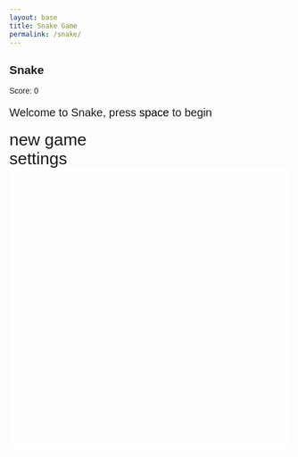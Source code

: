 ```yaml
---
layout: base
title: Snake Game
permalink: /snake/
---
```


<style>
    body { font-family: sans-serif; }
    .wrap { margin: auto; display: block; }
    canvas {
        display: none;
        border: 10px solid #FFFFFF;
    }
    canvas:focus { outline: none; }
    #gameover p, #setting p, #menu p { font-size: 20px; }
    #gameover a, #setting a, #menu a {
        font-size: 30px;
        display: block;
        text-decoration: none;
    }
    #gameover a:hover, #setting a:hover, #menu a:hover { cursor: pointer; }
    #gameover a:hover::before, #setting a:hover::before, #menu a:hover::before {
        content: ">";
        margin-right: 10px;
    }
    #menu, #gameover, #setting { display: none; }
    #menu { display: block; }
    #setting input { display: none; }
    #setting label { cursor: pointer; margin: 0 5px; padding: 2px 6px; border: 1px solid #fff; }
    #setting input:checked + label {
        background-color: #FFF;
        color: #000;
    }
</style>

<h2>Snake</h2>
<div class="container">
    <p class="fs-4">Score: <span id="score_value">0</span></p>
    <div class="container bg-secondary text-center">
        <!-- Main Menu -->
        <div id="menu" class="py-4 text-light">
            <p>Welcome to Snake, press <span style="background:#fff; color:#000">space</span> to begin</p>
            <a id="new_game">new game</a>
            <a id="setting_menu">settings</a>
        </div>
        <!-- Game Over -->
        <div id="gameover" class="py-4 text-light">
            <p>Game Over, press <span style="background:#fff; color:#000">space</span> to try again</p>
            <a id="new_game1">new game</a>
            <a id="setting_menu1">settings</a>
        </div>
        <!-- Play Screen -->
        <canvas id="snake" class="wrap" width="320" height="320" tabindex="1"></canvas>
        <!-- Settings Screen -->
        <div id="setting" class="py-4 text-light">
            <p>Settings Screen, press <span style="background:#fff; color:#000">space</span> to go back</p>
            <a id="new_game2">new game</a>
            <br>
            <p>Speed:
                <input id="speed1" type="radio" name="speed" value="150" checked/>
                <label for="speed1">Slow</label>
                <input id="speed2" type="radio" name="speed" value="100"/>
                <label for="speed2">Normal</label>
                <input id="speed3" type="radio" name="speed" value="60"/>
                <label for="speed3">Fast</label>
            </p>
            <p>Wall:
                <input id="wallon" type="radio" name="wall" value="1" checked/>
                <label for="wallon">On</label>
                <input id="walloff" type="radio" name="wall" value="0"/>
                <label for="walloff">Off</label>
            </p>
        </div>
    </div>
</div>

<script>
(function(){
    const DIRECTION = { UP:0, RIGHT:1, DOWN:2, LEFT:3 };
    const SCREEN = { MENU:-1, GAME:0, GAME_OVER:1, SETTING:2 };

    class SnakeGame {
        constructor(canvas, scoreElem) {
            this.canvas = canvas;
            this.ctx = canvas.getContext("2d");
            this.scoreElem = scoreElem;
            this.blockSize = 10;
            this.reset();
        }

        reset() {
            this.snake = [{x: 5, y: 15}];
            this.snakeDir = this.snakeNextDir = DIRECTION.RIGHT;
            this.score = 0;
            this.updateScore();
            this.addFood();
            this.running = true;
            this.paused = false;
            this.lastTime = 0;
        }

        updateScore() {
            this.scoreElem.textContent = this.score;
        }

        addFood() {
            const gridWidth = this.canvas.width / this.blockSize;
            const gridHeight = this.canvas.height / this.blockSize;
            do {
                this.food = {
                    x: Math.floor(Math.random() * gridWidth),
                    y: Math.floor(Math.random() * gridHeight)
                };
            } while (this.snake.some(p => p.x === this.food.x && p.y === this.food.y));
        }

        changeDir(keyCode) {
            const keyMap = {
                37: DIRECTION.LEFT, 38: DIRECTION.UP,
                39: DIRECTION.RIGHT, 40: DIRECTION.DOWN
            };
            if (keyCode in keyMap) {
                const newDir = keyMap[keyCode];
                const isOpposite = (newDir + 2) % 4 === this.snakeDir;
                if (!isOpposite) this.snakeNextDir = newDir;
            }
            if (keyCode === 80) this.paused = !this.paused; // P = pause
        }

        move() {
            const gridWidth = this.canvas.width / this.blockSize;
            const gridHeight = this.canvas.height / this.blockSize;
            let head = {...this.snake[0]};
            this.snakeDir = this.snakeNextDir;

            switch (this.snakeDir) {
                case DIRECTION.UP: head.y--; break;
                case DIRECTION.RIGHT: head.x++; break;
                case DIRECTION.DOWN: head.y++; break;
                case DIRECTION.LEFT: head.x--; break;
            }

            if (this.wall === 1) {
                if (head.x < 0 || head.x >= gridWidth || head.y < 0 || head.y >= gridHeight) {
                    return false;
                }
            } else {
                head.x = (head.x + gridWidth) % gridWidth;
                head.y = (head.y + gridHeight) % gridHeight;
            }

            if (this.snake.some(p => p.x === head.x && p.y === head.y)) return false;

            this.snake.unshift(head);
            if (head.x === this.food.x && head.y === this.food.y) {
                this.score++;
                this.updateScore();
                this.addFood();
            } else {
                this.snake.pop();
            }
            return true;
        }

        drawBlock(x, y, color="#fff") {
            this.ctx.fillStyle = color;
            this.ctx.fillRect(x*this.blockSize, y*this.blockSize, this.blockSize, this.blockSize);
        }

        render() {
            this.ctx.fillStyle = "royalblue";
            this.ctx.fillRect(0, 0, this.canvas.width, this.canvas.height);
            this.snake.forEach(p => this.drawBlock(p.x, p.y));
            this.drawBlock(this.food.x, this.food.y, "#f00");
        }

        loop = (time) => {
            if (!this.running) return;
            if (this.paused) return requestAnimationFrame(this.loop);

            if (time - this.lastTime > this.speed) {
                if (!this.move()) {
                    this.running = false;
                    showScreen(SCREEN.GAME_OVER);
                    return;
                }
                this.render();
                this.lastTime = time;
            }
            requestAnimationFrame(this.loop);
        }
    }

    // DOM
    const canvas = document.getElementById("snake");
    const eleScore = document.getElementById("score_value");
    const screen_menu = document.getElementById("menu");
    const screen_game_over = document.getElementById("gameover");
    const screen_setting = document.getElementById("setting");

    let game;
    let currentScreen = SCREEN.MENU;

    function showScreen(screen) {
        currentScreen = screen;
        screen_menu.style.display = (screen===SCREEN.MENU) ? "block" : "none";
        screen_game_over.style.display = (screen===SCREEN.GAME_OVER) ? "block" : "none";
        screen_setting.style.display = (screen===SCREEN.SETTING) ? "block" : "none";
        canvas.style.display = (screen===SCREEN.GAME || screen===SCREEN.GAME_OVER) ? "block" : "none";
    }

    function newGame() {
        game = new SnakeGame(canvas, eleScore);
        game.speed = parseInt(document.querySelector("input[name='speed']:checked").value, 10);
        game.wall = parseInt(document.querySelector("input[name='wall']:checked").value, 10);
        canvas.focus();
        showScreen(SCREEN.GAME);
        requestAnimationFrame(game.loop);
    }

    // Listeners
    ["new_game", "new_game1", "new_game2"].forEach(id => {
        document.getElementById(id).onclick = newGame;
    });
    ["setting_menu", "setting_menu1"].forEach(id => {
        document.getElementById(id).onclick = ()=>showScreen(SCREEN.SETTING);
    });

    window.addEventListener("keydown",(e)=>{
        if (e.code==="Space" && currentScreen!==SCREEN.GAME) {
            newGame();
        } else if (currentScreen===SCREEN.GAME) {
            game.changeDir(e.keyCode);
        }
    });
})();
</script>
